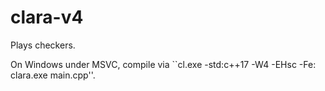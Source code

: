 # clara-v4

Plays checkers.

On Windows under MSVC, compile via ``cl.exe -std:c++17 -W4 -EHsc -Fe: clara.exe main.cpp''.
